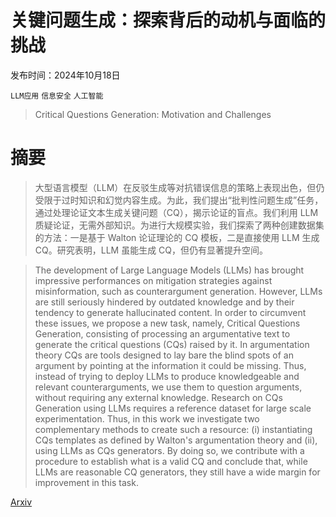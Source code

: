 # 关键问题生成：探索背后的动机与面临的挑战

发布时间：2024年10月18日

`LLM应用` `信息安全` `人工智能`

> Critical Questions Generation: Motivation and Challenges

# 摘要

> 大型语言模型（LLM）在反驳生成等对抗错误信息的策略上表现出色，但仍受限于过时知识和幻觉内容生成。为此，我们提出“批判性问题生成”任务，通过处理论证文本生成关键问题（CQ），揭示论证的盲点。我们利用 LLM 质疑论证，无需外部知识。为进行大规模实验，我们探索了两种创建数据集的方法：一是基于 Walton 论证理论的 CQ 模板，二是直接使用 LLM 生成 CQ。研究表明，LLM 虽能生成 CQ，但仍有显著提升空间。

> The development of Large Language Models (LLMs) has brought impressive performances on mitigation strategies against misinformation, such as counterargument generation. However, LLMs are still seriously hindered by outdated knowledge and by their tendency to generate hallucinated content. In order to circumvent these issues, we propose a new task, namely, Critical Questions Generation, consisting of processing an argumentative text to generate the critical questions (CQs) raised by it. In argumentation theory CQs are tools designed to lay bare the blind spots of an argument by pointing at the information it could be missing. Thus, instead of trying to deploy LLMs to produce knowledgeable and relevant counterarguments, we use them to question arguments, without requiring any external knowledge. Research on CQs Generation using LLMs requires a reference dataset for large scale experimentation. Thus, in this work we investigate two complementary methods to create such a resource: (i) instantiating CQs templates as defined by Walton's argumentation theory and (ii), using LLMs as CQs generators. By doing so, we contribute with a procedure to establish what is a valid CQ and conclude that, while LLMs are reasonable CQ generators, they still have a wide margin for improvement in this task.

[Arxiv](https://arxiv.org/abs/2410.14335)